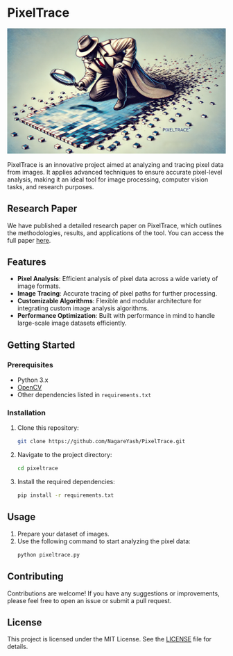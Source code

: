 # PixelTrace

![PixelTrace](https://github.com/NagareYash/PixelTrace/blob/main/PixelTrace.webp)

PixelTrace is an innovative project aimed at analyzing and tracing pixel data from images. It applies advanced techniques to ensure accurate pixel-level analysis, making it an ideal tool for image processing, computer vision tasks, and research purposes.

## Research Paper

We have published a detailed research paper on PixelTrace, which outlines the methodologies, results, and applications of the tool. You can access the full paper [here](https://www.jetir.org/papers/JETIR2305G09.pdf).

## Features

- **Pixel Analysis**: Efficient analysis of pixel data across a wide variety of image formats.
- **Image Tracing**: Accurate tracing of pixel paths for further processing.
- **Customizable Algorithms**: Flexible and modular architecture for integrating custom image analysis algorithms.
- **Performance Optimization**: Built with performance in mind to handle large-scale image datasets efficiently.

## Getting Started

### Prerequisites

- Python 3.x
- [OpenCV](https://opencv.org/)
- Other dependencies listed in `requirements.txt`

### Installation

1. Clone this repository:
   ```bash
   git clone https://github.com/NagareYash/PixelTrace.git
   ```
2. Navigate to the project directory:
   ```bash
   cd pixeltrace
   ```
3. Install the required dependencies:
   ```bash
   pip install -r requirements.txt
   ```

## Usage

1. Prepare your dataset of images.
2. Use the following command to start analyzing the pixel data:
   ```bash
   python pixeltrace.py
   ```

## Contributing

Contributions are welcome! If you have any suggestions or improvements, please feel free to open an issue or submit a pull request.

## License

This project is licensed under the MIT License. See the [LICENSE](LICENSE) file for details.

   
